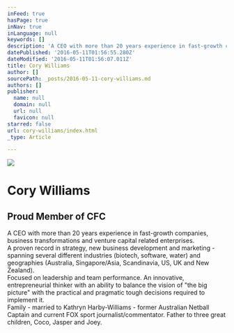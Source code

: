 ```yaml
---
inFeed: true
hasPage: true
inNav: true
inLanguage: null
keywords: []
description: 'A CEO with more than 20 years experience in fast-growth companies, business transformations and venture capital related enterprises.  A proven record in strategy, new business development and marketing - spanning several different industries (biotech, software, water) and geographies (Australia, Singapore/Asia, Scandinavia, US, UK and New Zealand). Focused on leadership and team performance. An innovative, entrepreneurial thinker with an ability to balance the vision of “the big picture” with the practical and pragmatic tough decisions required to implement it. Family - married to Kathryn Harby-Williams - former Australian Netball Captain and current FOX sport journalist/commentator. Father to three great children, Coco, Jasper and Joey.'
datePublished: '2016-05-11T01:56:55.280Z'
dateModified: '2016-05-11T01:56:07.011Z'
title: Cory Williams
author: []
sourcePath: _posts/2016-05-11-cory-williams.md
authors: []
publisher:
  name: null
  domain: null
  url: null
  favicon: null
starred: false
url: cory-williams/index.html
_type: Article

---
```

<article style=""><img src="https://s3-us-west-2.amazonaws.com/the-grid-img/p/44a3d8bddbe5580bf192163b7f8a014ceea89e53.jpg" /></article>

# Cory Williams

## Proud Member of CFC

A CEO with more than 20 years experience in fast-growth companies, business transformations and venture capital related enterprises.   
A proven record in strategy, new business development and marketing - spanning several different industries (biotech, software, water) and geographies (Australia, Singapore/Asia, Scandinavia, US, UK and New Zealand).  
Focused on leadership and team performance. An innovative, entrepreneurial thinker with an ability to balance the vision of "the big picture" with the practical and pragmatic tough decisions required to implement it.  
Family - married to Kathryn Harby-Williams - former Australian Netball Captain and current FOX sport journalist/commentator. Father to three great children, Coco, Jasper and Joey.